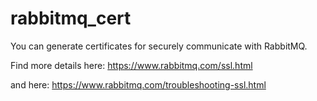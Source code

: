 # rabbitmq_cert

You can generate certificates for securely communicate with RabbitMQ.

Find more details here: https://www.rabbitmq.com/ssl.html

and here: https://www.rabbitmq.com/troubleshooting-ssl.html
